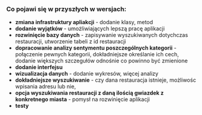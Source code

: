 ### Co pojawi się w przyszłych w wersjach:
* **zmiana infrastruktury apliakcji** - dodanie klasy, metod 
* **dodanie wyjątków** - umożliwiających lepszą pracę aplikacji
* **rozwinięcie bazy danych** - zapisywanie wyszukiwanych dotychczas restauracji, utworzenie tabeli z id restauracji
* **dopracowanie analizy sentymentu poszczególnych kategorii** - połączenie pewnych kategorii, dokładniejsze określanie ich cech, dodanie większych szczegułów odnośnie co powinno być zmienione
* **dodanie interfejsu**
* **wizualizacja danych** - dodanie wykresów, więcej analizy
* **dokładniejsze wyszukiwanie** - czy dana restauracja istnieje, możliwośc wpisania adresu lub nie, 
* **opcja wyszukiwania restauracji z daną ilością gwiazdek z konkretnego miasta** - pomysł na rozwinięcie aplikacji
* **testy**
